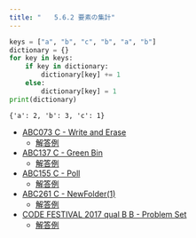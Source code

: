 ```yaml
---
title: "　　5.6.2 要素の集計"
---
```


```python:サンプルコード：sample_439.py
keys = ["a", "b", "c", "b", "a", "b"]
dictionary = {}
for key in keys:
    if key in dictionary:
        dictionary[key] += 1
    else:
        dictionary[key] = 1
print(dictionary)
```

```text:実行結果
{'a': 2, 'b': 3, 'c': 1}
```

- [ABC073 C - Write and Erase](https://atcoder.jp/contests/abc073/tasks/abc073_c)
    - [解答例](https://atcoder.jp/contests/abc073/submissions/38699602)
- [ABC137 C - Green Bin](https://atcoder.jp/contests/abc137/tasks/abc137_c)
    - [解答例](https://atcoder.jp/contests/abc137/submissions/17918693)
- [ABC155 C - Poll](https://atcoder.jp/contests/abc155/tasks/abc155_c)
    - [解答例](https://atcoder.jp/contests/abc155/submissions/17919140)
- [ABC261 C - NewFolder(1)](https://atcoder.jp/contests/abc261/tasks/abc261_c)
    - [解答例](https://atcoder.jp/contests/abc261/submissions/33482597)
- [CODE FESTIVAL 2017 qual B B - Problem Set](https://atcoder.jp/contests/code-festival-2017-qualb/tasks/code_festival_2017_qualb_b)
    - [解答例](https://atcoder.jp/contests/code-festival-2017-qualb/submissions/17919460)